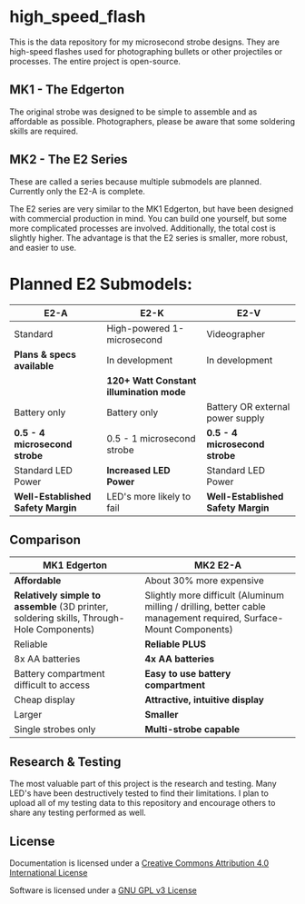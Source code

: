 # high_speed_flash
This is the data repository for my microsecond strobe designs.  They are high-speed flashes used for photographing bullets or other projectiles or processes.  The entire project is open-source.

## MK1 - The Edgerton

The original strobe was designed to be simple to assemble and as affordable as possible.  Photographers, please be aware that some soldering skills are required.

## MK2 - The E2 Series

These are called a series because multiple submodels are planned.  Currently only the E2-A is complete.

The E2 series are very similar to the MK1 Edgerton, but have been designed with commercial production in mind.  You can build one yourself, but some more complicated processes are involved.  Additionally, the total cost is slightly higher.  The advantage is that the E2 series is smaller, more robust, and easier to use.

# Planned E2 Submodels:

E2-A | E2-K | E2-V
------------ | ------------- | -------------
Standard | High-powered 1-microsecond | Videographer
**Plans & specs available** | In development | In development
 |  | **120+ Watt Constant illumination mode**
Battery only | Battery only | Battery OR external power supply
**0.5 - 4 microsecond strobe** | 0.5 - 1 microsecond strobe | **0.5 - 4 microsecond strobe**
Standard LED Power | **Increased LED Power** | Standard LED Power
**Well-Established Safety Margin** | LED's more likely to fail | **Well-Established Safety Margin**

## Comparison

MK1 Edgerton | MK2 E2-A
------------ | -------------
**Affordable** | About 30% more expensive
**Relatively simple to assemble** (3D printer, soldering skills, Through-Hole Components) | Slightly more difficult (Aluminum milling / drilling, better cable management required, Surface-Mount Components)
Reliable | **Reliable PLUS**
8x AA batteries | **4x AA batteries**
Battery compartment difficult to access | **Easy to use battery compartment**
Cheap display | **Attractive, intuitive display**
Larger | **Smaller**
Single strobes only | **Multi-strobe capable**

## Research & Testing
The most valuable part of this project is the research and testing.  Many LED's have been destructively tested to find their limitations.  I plan to upload all of my testing data to this repository and encourage others to share any testing performed as well.

## License

Documentation is licensed under a [Creative Commons Attribution 4.0 International License](https://creativecommons.org/licenses/by/4.0/)

Software is licensed under a [GNU GPL v3 License](https://www.gnu.org/licenses/gpl-3.0.txt)
